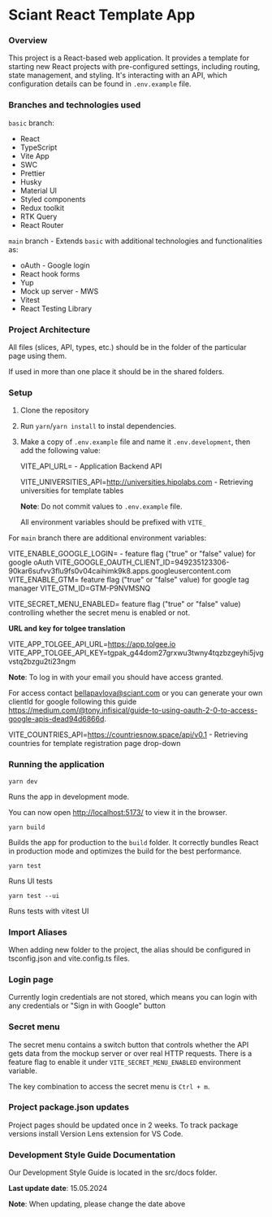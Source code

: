 # Sciant React Template App

### Overview

This project is a React-based web application. It provides a template for starting new React projects with pre-configured settings,
including routing, state management, and styling.
It's interacting with an API, which configuration details can be found in `.env.example` file.

### Branches and technologies used

`basic` branch:

- React
- TypeScript
- Vite App
- SWC
- Prettier
- Husky
- Material UI
- Styled components
- Redux toolkit
- RTK Query
- React Router

`main` branch - Extends `basic` with additional technologies and functionalities as:

- oAuth - Google login
- React hook forms
- Yup
- Mock up server - MWS
- Vitest
- React Testing Library

### Project Architecture

All files (slices, API, types, etc.) should be in the folder of the particular page using them.

If used in more than one place it should be in the shared folders.

### Setup

1. Clone the repository
2. Run `yarn`/`yarn install` to instal dependencies.
3. Make a copy of `.env.example` file and name it `.env.development`, then add the following value:

   VITE_API_URL= - Application Backend API

   VITE_UNIVERSITIES_API=http://universities.hipolabs.com - Retrieving universities for template tables

   **Note**: Do not commit values to `.env.example` file.

   All environment variables should be prefixed with `VITE_`

For `main` branch there are additional environment variables:

VITE_ENABLE_GOOGLE_LOGIN= - feature flag ("true" or "false" value) for google oAuth
VITE_GOOGLE_OAUTH_CLIENT_ID=949235123306-90kar6sufvv3flu9fs0v04caihimk9k8.apps.googleusercontent.com
VITE_ENABLE_GTM= feature flag ("true" or "false" value) for google tag manager
VITE_GTM_ID=GTM-P9NVMSNQ

VITE_SECRET_MENU_ENABLED= feature flag ("true" or "false" value) controlling whether the secret menu is enabled or not.

**URL and key for tolgee translation**

VITE_APP_TOLGEE_API_URL=https://app.tolgee.io
VITE_APP_TOLGEE_API_KEY=tgpak_g44dom27grxwu3twny4tqzbzgeyhi5jvgvstq2bzgu2ti23ngm

**Note**: To log in with your email you should have access granted.

For access contact bellapavlova@sciant.com or you can generate your own clientId for google
following this guide <https://medium.com/@tony.infisical/guide-to-using-oauth-2-0-to-access-google-apis-dead94d6866d>.

VITE_COUNTRIES_API=https://countriesnow.space/api/v0.1 - Retrieving countries for template registration page drop-down

### Running the application

`yarn dev`

Runs the app in development mode.

You can now open <http://localhost:5173/> to view it in the browser.

`yarn build`

Builds the app for production to the `build` folder.
It correctly bundles React in production mode and optimizes the build for the best performance.

`yarn test`

Runs UI tests

`yarn test --ui`

Runs tests with vitest UI

### Import Aliases

When adding new folder to the project, the alias should be configured in tsconfig.json and vite.config.ts files.

### Login page

Currently login credentials are not stored, which means you can login with any credentials or "Sign in with Google" button

### Secret menu

The secret menu contains a switch button that controls whether the API gets data from the mockup server or over real HTTP requests.
There is a feature flag to enable it under `VITE_SECRET_MENU_ENABLED` environment variable.

The key combination to access the secret menu is `Ctrl + m`.

### Project package.json updates

Project pages should be updated once in 2 weeks.
To track package versions install Version Lens extension for VS Code.

### Development Style Guide Documentation

Our Development Style Guide is located in the src/docs folder.

**Last update date**: 15.05.2024

**Note**: When updating, please change the date above
